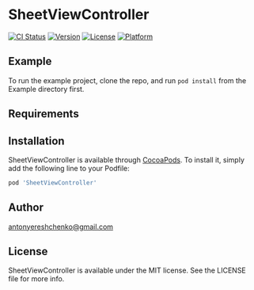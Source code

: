 # SheetViewController

[![CI Status](https://img.shields.io/travis/antonyereshchenko@gmail.com/SheetViewController.svg?style=flat)](https://travis-ci.org/antonyereshchenko@gmail.com/SheetViewController)
[![Version](https://img.shields.io/cocoapods/v/SheetViewController.svg?style=flat)](https://cocoapods.org/pods/SheetViewController)
[![License](https://img.shields.io/cocoapods/l/SheetViewController.svg?style=flat)](https://cocoapods.org/pods/SheetViewController)
[![Platform](https://img.shields.io/cocoapods/p/SheetViewController.svg?style=flat)](https://cocoapods.org/pods/SheetViewController)

## Example

To run the example project, clone the repo, and run `pod install` from the Example directory first.

## Requirements

## Installation

SheetViewController is available through [CocoaPods](https://cocoapods.org). To install
it, simply add the following line to your Podfile:

```ruby
pod 'SheetViewController'
```

## Author

antonyereshchenko@gmail.com

## License

SheetViewController is available under the MIT license. See the LICENSE file for more info.
